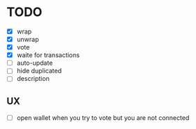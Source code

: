 # TODO

- [x] wrap
- [x] unwrap
- [x] vote
- [x] waite for transactions
- [ ] auto-update
- [ ] hide duplicated
- [ ] description

## UX

- [ ] open wallet when you try to vote but you are not connected
